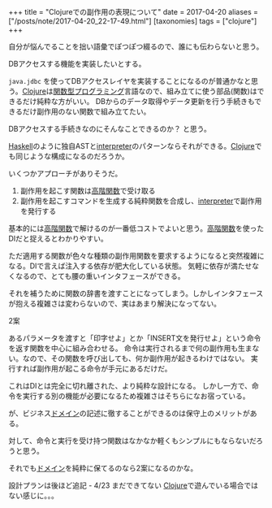 +++
title = "Clojureでの副作用の表現について"
date = 2017-04-20
aliases = ["/posts/note/2017-04-20_22-17-49.html"]
[taxonomies]
tags = ["clojure"]
+++

自分が悩んでることを拙い語彙でぽつぽつ綴るので、誰にも伝わらないと思う。

DBアクセスする機能を実装したいとする。

`java.jdbc` を使ってDBアクセスレイヤを実装することになるのが普通かなと思う。[Clojure](http://d.hatena.ne.jp/keyword/Clojure)は[関数型プログラミング](http://d.hatena.ne.jp/keyword/%B4%D8%BF%F4%B7%BF%A5%D7%A5%ED%A5%B0%A5%E9%A5%DF%A5%F3%A5%B0)言語なので、組み立てに使う部品(関数)はできるだけ純粋な方がいい。 DBからのデータ取得やデータ更新を行う手続きもできるだけ副作用のない関数で組み立てたい。

DBアクセスする手続きなのにそんなことできるのか？ と思う。

[Haskell](http://d.hatena.ne.jp/keyword/Haskell)のように独自ASTと[interpreter](http://d.hatena.ne.jp/keyword/interpreter)のパターンならそれができる。[Clojure](http://d.hatena.ne.jp/keyword/Clojure)でも同じような構成になるのだろうか。

いくつかアプローチがありそうだ。

1. 副作用を起こす関数は[高階関数](http://d.hatena.ne.jp/keyword/%B9%E2%B3%AC%B4%D8%BF%F4)で受け取る
2. 副作用を起こすコマンドを生成する純粋関数を合成し、[interpreter](http://d.hatena.ne.jp/keyword/interpreter)で副作用を発行する

基本的には[高階関数](http://d.hatena.ne.jp/keyword/%B9%E2%B3%AC%B4%D8%BF%F4)で解けるのが一番低コストでよいと思う。[高階関数](http://d.hatena.ne.jp/keyword/%B9%E2%B3%AC%B4%D8%BF%F4)を使ったDIだと捉えるとわかりやすい。

ただ適用する関数が色々な種類の副作用関数を要求するようになると突然複雑になる。DIで言えば注入する依存が肥大化している状態。 気軽に依存が満たせなくなるので、とても腰の重いインタフェースができる。

それを補うために関数の辞書を渡すことになってしまう。しかしインタフェースが抱える複雑さは変わらないので、実はあまり解決になってない。

2案

あるパラメータを渡すと「印字せよ」とか「INSERT文を発行せよ」という命令を返す関数を中心に組み合わせる。 命令は実行されるまで何の副作用も生まない。なので、その関数を呼び出しても、何か副作用が起きるわけではない。 実行すれば副作用が起こる命令が手元にあるだけだ。

これはDIとは完全に切れ離された、より純粋な設計になる。 しかし一方で、命令を実行する別の機能が必要になるため複雑さはそちらになお宿っている。

が、ビジネス[ドメイン](http://d.hatena.ne.jp/keyword/%A5%C9%A5%E1%A5%A4%A5%F3)の記述に徹することができるのは保守上のメリットがある。

対して、命令と実行を受け持つ関数はなかなか軽くもシンプルにもならないだろうと思う。

それでも[ドメイン](http://d.hatena.ne.jp/keyword/%A5%C9%A5%E1%A5%A4%A5%F3)を純粋に保てるのなら2案になるのかな。

設計プランは後ほど追記 - 4/23 まだできてない [Clojure](http://d.hatena.ne.jp/keyword/Clojure)で遊んでいる場合ではない感じに。。。

